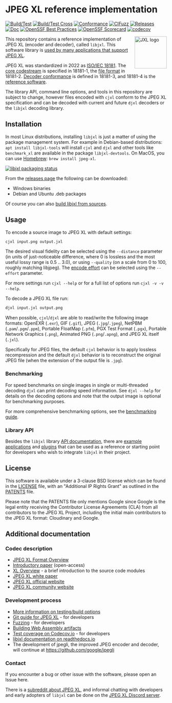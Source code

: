 # JPEG XL reference implementation

[![Build/Test](https://github.com/libjxl/libjxl/actions/workflows/build_test.yml/badge.svg)](
https://github.com/libjxl/libjxl/actions/workflows/build_test.yml)
[![Build/Test Cross](https://github.com/libjxl/libjxl/actions/workflows/build_test_cross.yml/badge.svg)](
https://github.com/libjxl/libjxl/actions/workflows/build_test_cross.yml)
[![Conformance](https://github.com/libjxl/libjxl/actions/workflows/conformance.yml/badge.svg)](
https://github.com/libjxl/libjxl/actions/workflows/conformance.yml)
[![CIFuzz](https://github.com/libjxl/libjxl/actions/workflows/fuzz.yml/badge.svg)](
https://github.com/libjxl/libjxl/actions/workflows/fuzz.yml)
[![Releases](https://github.com/libjxl/libjxl/actions/workflows/release.yaml/badge.svg)](
https://github.com/libjxl/libjxl/actions/workflows/release.yaml)
[![Doc](https://readthedocs.org/projects/libjxl/badge/?version=latest)](
https://libjxl.readthedocs.io/en/latest/?badge=latest)
[![OpenSSF Best Practices](https://www.bestpractices.dev/projects/7845/badge)](
https://www.bestpractices.dev/projects/7845)
[![OpenSSF Scorecard](https://api.securityscorecards.dev/projects/github.com/libjxl/libjxl/badge)](
https://securityscorecards.dev/viewer/?uri=github.com/libjxl/libjxl)
[![codecov](https://codecov.io/gh/libjxl/libjxl/branch/main/graph/badge.svg)](
https://codecov.io/gh/libjxl/libjxl)

<img src="doc/jxl.svg" width="100" align="right" alt="JXL logo">

This repository contains a reference implementation of JPEG XL (encoder and
decoder), called `libjxl`. This software library is
[used by many applications that support JPEG XL](doc/software_support.md).

JPEG XL was standardized in 2022 as [ISO/IEC 18181](https://jpeg.org/jpegxl/workplan.html).
The [core codestream](doc/format_overview.md#codestream-features) is specified in 18181-1,
the [file format](doc/format_overview.md#file-format-features) in 18181-2.
[Decoder conformance](https://github.com/libjxl/conformance) is defined in 18181-3,
and 18181-4 is the [reference software](https://github.com/libjxl/libjxl).

The library API, command line options, and tools in this repository are subject
to change, however files encoded with `cjxl` conform to the JPEG XL specification
and can be decoded with current and future `djxl` decoders or the `libjxl` decoding library.

## Installation

In most Linux distributions, installing `libjxl` is just a matter of using the package management system.
For example in Debian-based distributions: `apt install libjxl-tools` will install `cjxl` and `djxl`
and other tools like `benchmark_xl` are available in the package `libjxl-devtools`.
On MacOS, you can use [Homebrew](https://brew.sh/): `brew install jpeg-xl`.

[![libjxl packaging status](https://repology.org/badge/vertical-allrepos/libjxl.svg?exclude_unsupported=1&columns=3&exclude_sources=modules,site&header=libjxl%20packaging%20status)](https://repology.org/project/libjxl/versions)

From the [releases page](https://github.com/libjxl/libjxl/releases/) the following can be downloaded:
 - Windows binaries 
 - Debian and Ubuntu .deb packages 

Of course you can also [build libjxl from sources](BUILDING.md).


## Usage

To encode a source image to JPEG XL with default settings:

```bash
cjxl input.png output.jxl
```

The desired visual fidelity can be selected using the `--distance` parameter
(in units of just-noticeable difference, where 0 is lossless and the most useful lossy range is 0.5 .. 3.0),
or using `--quality` (on a scale from 0 to 100, roughly matching libjpeg).
The [encode effort](doc/encode_effort.md) can be selected using the `--effort` parameter.

For more settings run `cjxl --help` or for a full list of options
run `cjxl -v -v --help`.

To decode a JPEG XL file run:

```bash
djxl input.jxl output.png
```

When possible, `cjxl`/`djxl` are able to read/write the following image formats:
OpenEXR (`.exr`), GIF (`.gif`), JPEG (`.jpg`/`.jpeg`), NetPBM (`.pam`/`.pgm`/`.ppm`),
Portable FloatMap (`.pfm`), PGX Test Format (`.pgx`), Portable Network Graphics (`.png`),
Animated PNG (`.png`/`.apng`), and JPEG XL itself (`.jxl`).

Specifically for JPEG files, the default `cjxl` behavior is to apply lossless
recompression and the default `djxl` behavior is to reconstruct the original
JPEG file (when the extension of the output file is `.jpg`).

### Benchmarking

For speed benchmarks on single images in single or multi-threaded decoding
`djxl` can print decoding speed information. See `djxl --help` for details
on the decoding options and note that the output image is optional for
benchmarking purposes.

For more comprehensive benchmarking options, see the
[benchmarking guide](doc/benchmarking.md).

### Library API

Besides the `libjxl` library [API documentation](https://libjxl.readthedocs.io/en/latest/),
there are [example applications](examples/) and [plugins](plugins/) that can be used as a reference or
starting point for developers who wish to integrate `libjxl` in their project.


## License

This software is available under a 3-clause BSD license which can be found in
the [LICENSE](LICENSE) file, with an "Additional IP Rights Grant" as outlined in
the [PATENTS](PATENTS) file.

Please note that the PATENTS file only mentions Google since Google is the legal
entity receiving the Contributor License Agreements (CLA) from all contributors
to the JPEG XL Project, including the initial main contributors to the JPEG XL
format: Cloudinary and Google.

## Additional documentation

### Codec description

*   [JPEG XL Format Overview](doc/format_overview.md)
*   [Introductory paper](https://www.spiedigitallibrary.org/proceedings/Download?fullDOI=10.1117%2F12.2529237) (open-access)
*   [XL Overview](doc/xl_overview.md) - a brief introduction to the source code modules
*   [JPEG XL white paper](https://ds.jpeg.org/whitepapers/jpeg-xl-whitepaper.pdf)
*   [JPEG XL official website](https://jpeg.org/jpegxl)
*   [JPEG XL community website](https://jpegxl.info)

### Development process

*   [More information on testing/build options](doc/building_and_testing.md)
*   [Git guide for JPEG XL](doc/developing_in_github.md) - for developers
*   [Fuzzing](doc/fuzzing.md) - for developers
*   [Building Web Assembly artifacts](doc/building_wasm.md)
*   [Test coverage on Codecov.io](https://app.codecov.io/gh/libjxl/libjxl) - for
    developers
*   [libjxl documentation on readthedocs.io](https://libjxl.readthedocs.io/)
*   The development of jpegli, the improved JPEG encoder and decoder, will continue at https://github.com/google/jpegli

### Contact

If you encounter a bug or other issue with the software, please open an Issue here.

There is a [subreddit about JPEG XL](https://www.reddit.com/r/jpegxl/), and
informal chatting with developers and early adopters of `libjxl` can be done on the
[JPEG XL Discord server](https://discord.gg/DqkQgDRTFu).
